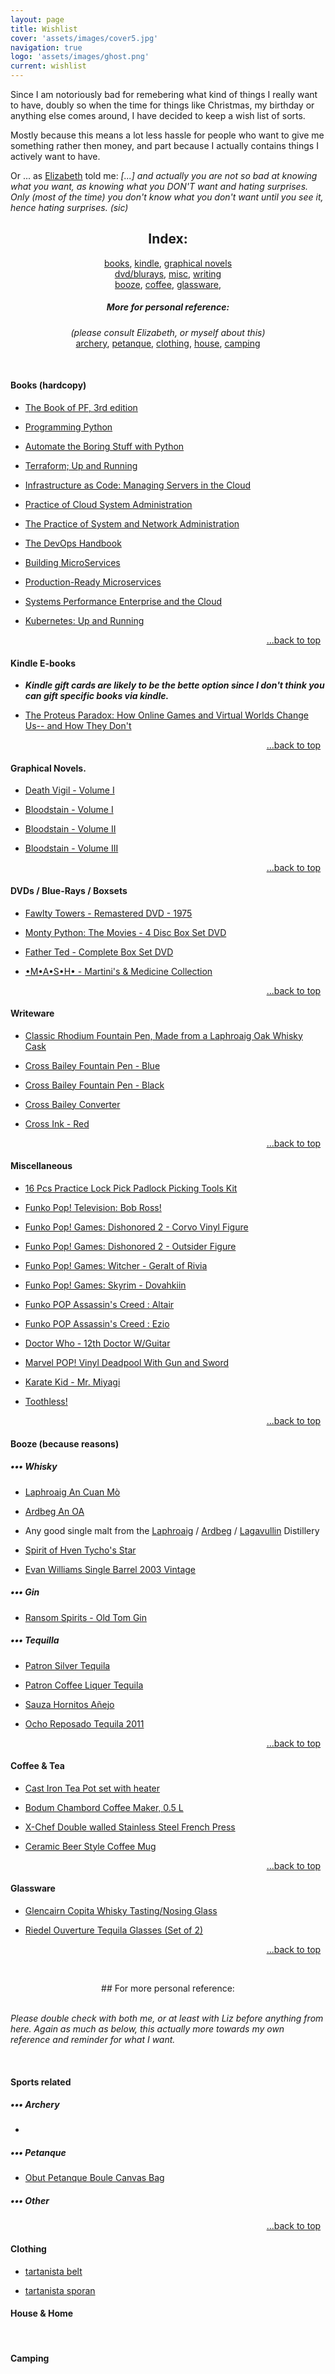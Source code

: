 ```yaml
---
layout: page
title: Wishlist
cover: 'assets/images/cover5.jpg'
navigation: true
logo: 'assets/images/ghost.png'
current: wishlist
---
```


Since I am notoriously bad for remebering what kind of things I really want to have, doubly so when the time for things like Christmas, my birthday or anything else comes around, I have decided to keep a wish list of sorts.

Mostly because this means a lot less hassle for people who want to give me something rather then money, and part because I actually contains things I actively want to have.

Or ... as [Elizabeth](http://historygeek.co.uk/) told me:
*[...] and actually you are not so bad at knowing what you want, as knowing what you DON'T want and hating surprises. Only (most of the time) you don't know what you don't want until you see it, hence hating surprises. (sic)*


<a name="index"></a>
<div style="text-align:center" markdown="1">

## Index:    
[books](#books), 
[kindle](#kindle),
[graphical novels](#comics)
<br />
[dvd/blurays](#media), 
[misc](#misc),
[writing](#writing)
<br />
[booze](#booze), 
[coffee](#coffee),
[glassware](#glass),


##### More for personal reference:
_(please consult Elizabeth, or myself about this)_
<br />
[archery](#archery),
[petanque](#petanque),
[clothing](#clothes),
[house](#house),
[camping](#camping)
</div>  
   

&nbsp; &nbsp; &nbsp;

<a name="books"></a> 
#### Books (hardcopy)

* [The Book of PF, 3rd edition](https://www.amazon.co.uk/dp/B00SLUQBYK)

* [Programming Python](https://www.amazon.co.uk/dp/0596158106)

* [Automate the Boring Stuff with Python](https://www.amazon.co.uk/d/1593275994)

* [Terraform; Up and Running](https://www.amazon.co.uk/dp/1491977086/)

* [Infrastructure as Code: Managing Servers in the Cloud](https://www.amazon.co.uk/dp/1491924357)

* [Practice of Cloud System Administration](https://www.amazon.co.uk//dp/032194318X)

* [The Practice of System and Network Administration](https://www.amazon.co.uk/dp/0321492668)

* [The DevOps Handbook](https://www.amazon.co.uk/dp/1942788002)

* [Building MicroServices](https://www.amazon.co.uk/dp/1491950358)

* [Production-Ready Microservices](https://www.amazon.co.uk/dp/1491965975)

* [Systems Performance Enterprise and the Cloud](https://www.amazon.co.uk/dp/0133390098)

* [Kubernetes: Up and Running](https://www.amazon.co.uk/dp/1491935677)

<p style="text-align:right" markown="1">
  <a href="#index">...back to top</a>
  &nbsp;
</p>


<a name="kindle"></a>
#### Kindle E-books
* __*Kindle gift cards are likely to be the bette option since I don't think you can gift specific books via kindle.*__

* [The Proteus Paradox: How Online Games and Virtual Worlds Change Us-- and How They Don't](http://www.amazon.co.uk/dp/0300212720)


<p style="text-align:right" markown="1">
  <a href="#index">...back to top</a>
  &nbsp;
</p>


<a name="comics"></a>
#### Graphical Novels.

* [Death Vigil - Volume I](https://www.amazon.co.uk/dp/1632152789)

* [Bloodstain - Volume I](https://www.amazon.co.uk/dp/1632155443/)

* [Bloodstain - Volume II](https://www.amazon.co.uk/dp/1632157683)

* [Bloodstain - Volume III](https://www.amazon.co.uk/dp/153430102X)


<p style="text-align:right" markown="1">
  <a href="#index">...back to top</a>
  &nbsp;
</p>



<a name="media"></a>
#### DVDs / Blue-Rays / Boxsets

* [Fawlty Towers - Remastered DVD - 1975](https://www.amazon.co.uk/dp/B002KSA3XE)

* [Monty Python: The Movies - 4 Disc Box Set DVD](http://www.amazon.co.uk/dp/B00008WQ9X)

* [Father Ted - Complete Box Set DVD](http://www.amazon.co.uk/dp/B008H2XE8I)

* [•M•A•S•H• - Martini's & Medicine Collection](https://www.amazon.co.uk/dp/B000X41CE6)


<p style="text-align:right" markown="1">
  <a href="#index">...back to top</a>
  &nbsp;
</p>

<a name="writing"></a>
#### Writeware

* [Classic Rhodium Fountain Pen, Made from a Laphroaig Oak Whisky Cask](http://www.caithnesspens.com/for-sale-lap-fount.php)

* [Cross Bailey Fountain Pen - Blue](https://www.amazon.co.uk/dp/B012ENWGES)

* [Cross Bailey Fountain Pen - Black ](https://www.amazon.co.uk/dp/B0089TV8UA)

* [Cross Bailey Converter](https://www.amazon.co.uk/dp/B0044R7EQS)

* [Cross Ink - Red](https://www.amazon.co.uk/dp/B01DPGYVSM/)


<p style="text-align:right" markown="1">
  <a href="#index">...back to top</a>
  &nbsp;
</p>



<a name="misc"></a>
#### Miscellaneous

* [16 Pcs Practice Lock Pick Padlock Picking Tools Kit](https://www.amazon.co.uk/dp/B01BB79F2E)

* [ Funko Pop! Television: Bob Ross!](https://funko.com/products/pop-television-bob-ross-bob-ross)

* [Funko Pop! Games: Dishonored 2 - Corvo Vinyl Figure](https://www.amazon.co.uk/dp/B01LEJCV0M)

* [Funko Pop! Games: Dishonored 2 - Outsider Figure](https://www.amazon.co.uk/dp/B01LEJCXX2)

* [Funko Pop! Games: Witcher - Geralt of Rivia](https://www.amazon.co.uk/FUNKO-POP-GAMES-Witcher-Geralt/dp/B01LEYKMFS)

* [Funko Pop! Games: Skyrim - Dovahkiin](https://www.amazon.co.uk/Skyrim-FUNKO-POP-GAMES-Dovahkiin/dp/B00VF20BKG)

* [Funko POP Assassin's Creed : Altair](https://www.amazon.co.uk/d/B00EWJ47OA/)

* [Funko POP Assassin's Creed : Ezio](https://www.amazon.co.uk/dp/B00EWJ47IQ/)

* [Doctor Who - 12th Doctor W/Guitar](https://www.amazon.co.uk/dp/B01G9STT6C)

* [Marvel POP! Vinyl Deadpool With Gun and Sword](https://www.amazon.co.uk/dp/B00APPF3M0)

* [Karate Kid - Mr. Miyagi](https://www.amazon.co.uk/dp/B00X0Y3Q2M)

* [Toothless!](https://www.amazon.co.uk/dp/B00KGQY0MW)


<p style="text-align:right" markown="1">
  <a href="#index">...back to top</a>
  &nbsp;
</p>



<a name="booze"></a> 
#### Booze (because reasons)

##### ••• Whisky

* [Laphroaig An Cuan Mò](https://www.masterofmalt.com/whiskies/laphroaig/laphroaig-an-cuan-mor-whisky/)

* [Ardbeg An OA](https://www.masterofmalt.com/whiskies/ardbeg/ardbeg-an-oa-whisky/)

* Any good single malt from the [Laphroaig](https://www.masterofmalt.com/distilleries/laphroaig-whisky-distillery/) / [Ardbeg](https://www.masterofmalt.com/distilleries/ardbeg-whisky-distillery/) / [Lagavullin](https://www.masterofmalt.com/distilleries/lagavulin-whisky-distillery/) Distillery

* [Spirit of Hven Tycho's Star](https://www.masterofmalt.com/whiskies/spirit-of-hven/spirit-of-hven-tychos-star-whisky/)
* [Evan Williams Single Barrel 2003 Vintage](http://www.masterofmalt.com/whiskies/heaven-hill/evan-williams-single-barrel-2003-vintage-whiskey/?srh=1)

##### ••• Gin

* [Ransom Spirits - Old Tom Gin](https://www.masterofmalt.com/gin/ransom-spirits/ransom-old-tom-gin/)

##### ••• Tequilla

* [Patron Silver Tequila](http://www.amazon.co.uk/dp/B00DEYEIAW)

* [Patron Coffee Liquer Tequila](http://www.amazon.co.uk/dp/B003QDCBW8)

* [Sauza Hornitos Añejo](http://www.masterofmalt.com/tequila/sauza/sauza-hornitos-anejo-tequila/?srh=1)

* [Ocho Reposado Tequila 2011](http://www.masterofmalt.com/tequila/ocho/ocho-reposado-tequila-2011-el-puertecito-tequila/?srh=1)


<p style="text-align:right" markown="1">
  <a href="#index">...back to top</a>
  &nbsp;
</p>



<a name="coffee"></a>
#### Coffee & Tea

* [Cast Iron Tea Pot set with heater](https://www.amazon.co.uk/d/B019Y0RQE4)

* [Bodum Chambord Coffee Maker, 0.5 L](https://www.amazon.co.uk/dp/B00012D0R2)

* [X-Chef Double walled Stainless Steel French Press](https://www.amazon.co.uk/dp/B01IBJ1WJ4/)

* [Ceramic Beer Style Coffee Mug](https://www.amazon.co.uk//dp/B011MP9GXS)


<p style="text-align:right" markown="1">
  <a href="#index">...back to top</a>
  &nbsp;
</p>


<a name="glass"></a> 
#### Glassware

* [Glencairn Copita Whisky Tasting/Nosing Glass](https://www.amazon.co.uk/dp/B011J5ESJS)

* [Riedel Ouverture Tequila Glasses (Set of 2)](http://www.amazon.co.uk/dp/B002YT8G3S)



<p style="text-align:right" markown="1">
  <a href="#index">...back to top</a>
  &nbsp;
</p>

&nbsp;<br />

<div style="text-align:center" markdown="1">
## For more personal reference:
</div>
&nbsp;

*Please double check with both me, or at least with Liz before anything  from here. Again as much as below, this actually more towards my own reference and reminder for what I want.*

&nbsp;
<a name="sports"></a>
#### Sports related

##### ••• Archery
* 

##### ••• Petanque

* [Obut Petanque Boule Canvas Bag](https://www.dcpetanque.net/store/p103/Obut_Canvas_bag.html)

##### ••• Other


<p style="text-align:right" markown="1">
  <a href="#index">...back to top</a>
  &nbsp;
</p>


#### Clothing

* [tartanista belt]()

* [tartanista sporan]()


<a name="house"></a>
#### House & Home
&nbsp;

<a name="#camping"></a>
#### Camping
&nbsp;
